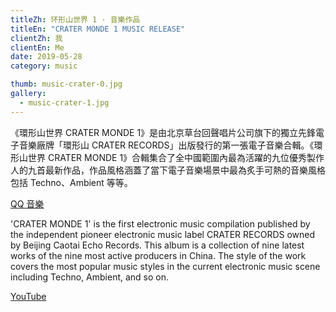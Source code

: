 ```yaml
---
titleZh: 环形山世界 1 · 音樂作品
titleEn: "CRATER MONDE 1 MUSIC RELEASE"
clientZh: 我
clientEn: Me
date: 2019-05-28
category: music

thumb: music-crater-0.jpg
gallery:
  - music-crater-1.jpg
---
```


《環形山世界 CRATER MONDE 1》是由北京草台回聲唱片公司旗下的獨立先鋒電子音樂廠牌「環形山 CRATER RECORDS」出版發行的第一張電子音樂合輯。《環形山世界 CRATER MONDE 1》合輯集合了全中國範圍內最為活躍的九位優秀製作人的九首最新作品，作品風格涵蓋了當下電子音樂場景中最為炙手可熱的音樂風格包括 Techno、Ambient 等等。

[QQ 音樂](https://y.qq.com/n/yqq/album/001cRZsN0DopCy.html)

<!-- lang -->

'CRATER MONDE 1' is the first electronic music compilation published by the independent pioneer electronic music label CRATER RECORDS owned by Beijing Caotai Echo Records. This album is a collection of nine latest works of the nine most active producers in China. The style of the work covers the most popular music styles in the current electronic music scene including Techno, Ambient, and so on.

[YouTube](https://www.youtube.com/playlist?list=OLAK5uy_k-90FHGfJq0Fnq8mQBQZBcOCAUGeXjV-Q)
